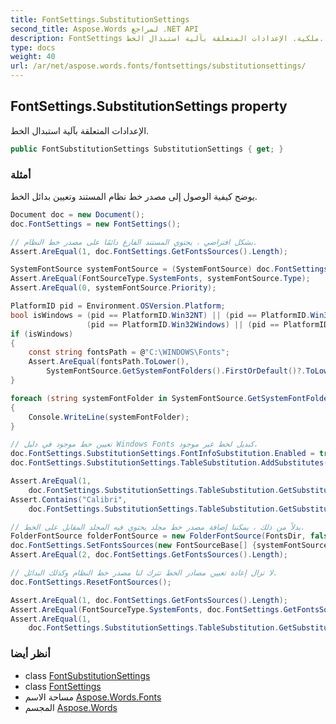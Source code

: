 ```yaml
---
title: FontSettings.SubstitutionSettings
second_title: Aspose.Words لمراجع .NET API
description: FontSettings ملكية. الإعدادات المتعلقة بآلية استبدال الخط.
type: docs
weight: 40
url: /ar/net/aspose.words.fonts/fontsettings/substitutionsettings/
---
```

## FontSettings.SubstitutionSettings property

الإعدادات المتعلقة بآلية استبدال الخط.

```csharp
public FontSubstitutionSettings SubstitutionSettings { get; }
```

### أمثلة

يوضح كيفية الوصول إلى مصدر خط نظام المستند وتعيين بدائل الخط.

```csharp
Document doc = new Document();
doc.FontSettings = new FontSettings();

// بشكل افتراضي ، يحتوي المستند الفارغ دائمًا على مصدر خط النظام.
Assert.AreEqual(1, doc.FontSettings.GetFontsSources().Length);

SystemFontSource systemFontSource = (SystemFontSource) doc.FontSettings.GetFontsSources()[0];
Assert.AreEqual(FontSourceType.SystemFonts, systemFontSource.Type);
Assert.AreEqual(0, systemFontSource.Priority);

PlatformID pid = Environment.OSVersion.Platform;
bool isWindows = (pid == PlatformID.Win32NT) || (pid == PlatformID.Win32S) ||
                 (pid == PlatformID.Win32Windows) || (pid == PlatformID.WinCE);
if (isWindows)
{
    const string fontsPath = @"C:\WINDOWS\Fonts";
    Assert.AreEqual(fontsPath.ToLower(),
        SystemFontSource.GetSystemFontFolders().FirstOrDefault()?.ToLower());
}

foreach (string systemFontFolder in SystemFontSource.GetSystemFontFolders())
{
    Console.WriteLine(systemFontFolder);
}

// تعيين خط موجود في دليل Windows Fonts كبديل لخط غير موجود.
doc.FontSettings.SubstitutionSettings.FontInfoSubstitution.Enabled = true;
doc.FontSettings.SubstitutionSettings.TableSubstitution.AddSubstitutes("Kreon-Regular", new[] {"Calibri"});

Assert.AreEqual(1,
    doc.FontSettings.SubstitutionSettings.TableSubstitution.GetSubstitutes("Kreon-Regular").Count());
Assert.Contains("Calibri",
    doc.FontSettings.SubstitutionSettings.TableSubstitution.GetSubstitutes("Kreon-Regular").ToArray());

// بدلاً من ذلك ، يمكننا إضافة مصدر خط مجلد يحتوي فيه المجلد المقابل على الخط.
FolderFontSource folderFontSource = new FolderFontSource(FontsDir, false);
doc.FontSettings.SetFontsSources(new FontSourceBase[] {systemFontSource, folderFontSource});
Assert.AreEqual(2, doc.FontSettings.GetFontsSources().Length);

// لا تزال إعادة تعيين مصادر الخط تترك لنا مصدر خط النظام وكذلك البدائل.
doc.FontSettings.ResetFontSources();

Assert.AreEqual(1, doc.FontSettings.GetFontsSources().Length);
Assert.AreEqual(FontSourceType.SystemFonts, doc.FontSettings.GetFontsSources()[0].Type);
Assert.AreEqual(1,
    doc.FontSettings.SubstitutionSettings.TableSubstitution.GetSubstitutes("Kreon-Regular").Count());
```

### أنظر أيضا

* class [FontSubstitutionSettings](../../fontsubstitutionsettings/)
* class [FontSettings](../)
* مساحة الاسم [Aspose.Words.Fonts](../../fontsettings/)
* المجسم [Aspose.Words](../../../)


